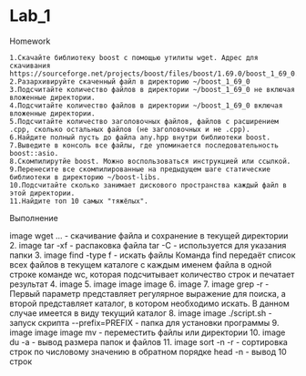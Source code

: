 # Lab_1
Homework

    1.Скачайте библиотеку boost с помощью утилиты wget. Адрес для скачивания https://sourceforge.net/projects/boost/files/boost/1.69.0/boost_1_69_0.tar.gz.
    2.Разархивируйте скаченный файл в директорию ~/boost_1_69_0
    3.Подсчитайте количество файлов в директории ~/boost_1_69_0 не включая вложенные директории.
    4.Подсчитайте количество файлов в директории ~/boost_1_69_0 включая вложенные директории.
    5.Подсчитайте количество заголовочных файлов, файлов с расширением .cpp, сколько остальных файлов (не заголовочных и не .cpp).
    6.Найдите полный пусть до файла any.hpp внутри библиотеки boost.
    7.Выведите в консоль все файлы, где упоминается последовательность boost::asio.
    8.Скомпилирутйе boost. Можно воспользоваться инструкцией или ссылкой.
    9.Перенесите все скомпилированные на предыдущем шаге статические библиотеки в директорию ~/boost-libs.
    10.Подсчитайте сколько занимает дискового пространства каждый файл в этой директории.
    11.Найдите топ 10 самых "тяжёлых".

Выполнение

image wget ... - скачивание файла и сохранение в текущей директории
2. image tar -xf - распаковка файла
tar -C - используется для указания папки
3. image find -type f - искать файлы
Команда find передаёт список всех файлов в текущем каталоге с каждым именем файла в одной строке команде wc, которая подсчитывает количество строк и печатает результат
4. image 5. image image image 6. image 7. image grep -r - Первый параметр представляет регулярное выражение для поиска, а второй представляет каталог, в котором необходимо искать. В данном случае имеется в виду текущий каталог
8. image image ./script.sh - запуск скрипта
--prefix=PREFIX - папка для установки программы
9. image image image mv - переместить файлы или директории
10. image du -a - вывод размера папок и файлов
11. image sort -n -r - сортировка строк по числовому значению в обратном порядке
head -n - вывод 10 строк

